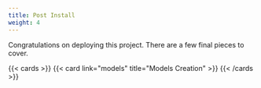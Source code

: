 ```yaml
---
title: Post Install
weight: 4
---
```


Congratulations on deploying this project. There are a few final pieces to cover. 

{{< cards >}}
  {{< card link="models" title="Models Creation" >}}
{{< /cards >}}